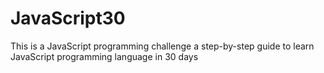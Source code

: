 # JavaScript30
This is a JavaScript programming challenge a step-by-step guide to learn JavaScript programming language in 30 days
